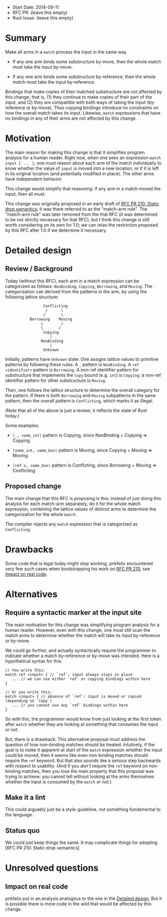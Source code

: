 - Start Date: 2014-09-11
- RFC PR: (leave this empty)
- Rust Issue: (leave this empty)

# Summary

Make all arms in a `match` process the input in the same way.

 * If any one arm binds some substructure by-move, then the whole
   match must take the input by-move.

 * If any one arm binds some substructure by-reference, then the whole
   match must take the input by-reference.

Bindings that make copies of their matched substructure are not
affected by this change; that is, (1) they continue to make copies of
their part of the input, and (2) they are compatible with both ways of
taking the input (by-reference or by-move). Thus copying bindings
introduce no constraints on how the overall match takes its input.
Likewise, `match` expressions that have no bindings in any of their
arms are not affected by this change.

# Motivation

The main reason for making this change is that it simplifies program
analysis for a human reader.  Right now, when one sees an expression
`match input { ... }`, one must reason about each arm of the match
individually to know whether the value of `input` is moved into a new
location, or if it is left in its original location (and potentially
modified in place).  The other arms have independent behavior.

This change would simplify that reasoning: if any arm in a match moved
the input, then all must.

This change was originally proposed in an early draft of
[RFC PR 210: Static drop semantics][RFC PR 210];
it was there referred to as the "match-arm rule".  The "match-arm
rule" was later removed from the that RFC (it was determined to be not
strictly necessary for that RFC), but I think this change is still
worth considering on its own for 1.0; we can relax the restriction
proposed by this RFC after 1.0 if we determine it necessary.

# Detailed design
[Detailed design]: #detailed-design

## Review / Background

Today (without this RFC), each arm in a match expression can be categorized
as follows: `NonBinding`, `Copying`, `Borrowing`, and `Moving`.
The categorization can derived from the patterns in the arm, by
using the following lattice structure:

```
                 Conflicting
                  /      \
                 /       \
           Borrowing    Moving
                \        /
                \       /
                 Copying
                    |
                NonBinding
                    |
                 Unknown
```

Initially, patterns have `Unknown` state.  One assigns lattice values
to primitive patterns by following these rules: A `_` pattern is
`NonBinding`.  A `ref <identifier>` pattern is `Borrowing`.  A non-ref
identifier pattern for substructure that implements the `Copy` bound
(e.g. `int`) is `Copying`; a non-ref identifier pattern for other
substructure is `Moving`.

Then, one follows the lattice structure to determine the overall
category for the pattern.  If there is both `Borrowing` and `Moving`
subpatterns in the same pattern, then the overall pattern is `Conflicting`,
which marks it as illegal.

(Note that all of the above is just a review; it reflects the state of
Rust today.)

Some examples:

 * `(_, some_int)` pattern is Copying, since
   NonBinding + Copying => Copying

 * `(some_int, some_box)` pattern is Moving, since
   Copying + Moving => Moving

 * `(ref x, some_box)` pattern is Conflicting, since
   Borrowing + Moving => Conflicting

## Proposed change

The main change that this RFC is proposing is this: instead of just
doing this analysis for each match-arm separately, do it for the whole
match expression, combining the lattice values of distinct arms to
determine the categorization for the whole `match`.

The compiler rejects any `match` expression that is categorized as
`Conflicting`.

# Drawbacks

Some code that is legal today might stop working.  pnkfelix encountered
very few such cases when bootstrapping his work on [RFC PR 210]; see [Impact on real code].


# Alternatives

## Require a syntactic marker at the input site

The main motivation for this change was simplifying program analysis
for a human reader.  However, even with this change, one must still
scan the match arms to determine whether the match will take its input
by-reference or by-move.

We could go further, and actually syntactically require the programmer
to indicate whether a match by-reference or by-move was intended.
Here is a hypothetical syntax for this:
```
// You write this:
match ref <input> { // `ref`: input always stays in place
   ... // we can use either `ref` or copying bindings within here
}

// Or you write this:
match <input> { // absence of `ref`: input is moved or copied (depending on `Copy`)
   ... // you cannot use any `ref` bindings within here
}
```

So with this, the programmer would know from just looking at the first
token after `match` whether they are looking at something that
consumes the input or not.

But, there is a drawback: This alternative proposal must address the
question of how non-binding matches should be treated.  Intutively, if
the goal is to make it apparent at start of the `match` expression
whether the input could be moved, then it seems like even non-binding
matches should require the `ref` keyword.  But that also sounds like a
serious step backwards with respect to usability. (And if you *don't*
require the `ref` keyword on non-binding matches, then you lose the
main property that this proposal was trying to achieve: you cannot
tell without looking at the arms themselves whether the input is
consumed by the `match` or not.)

## Make it a lint

This could arguably just be a style-guideline, not something
fundamental to the language.

## Status quo

We could just keep things the same.  It may complicate things for
adopting [RFC PR 210: Static drop semantics]

# Unresolved questions

## Impact on real code
[Impact on real code]: #impact-on-real-code

pnkfelix put in an analysis analogous to the one in the [Detailed
design].  But it is possible there is more code in the wild that would
be affected by this change.  

[RFC PR 210]: https://github.com/pnkfelix/rfcs/blob/fsk-nzdrop-rfc/active/0000-remove-drop-flag-and-zeroing.md